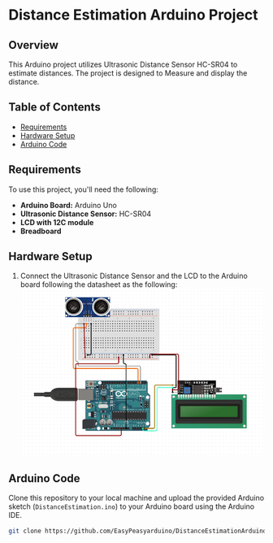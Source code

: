 # Distance Estimation Arduino Project

## Overview
This Arduino project utilizes Ultrasonic Distance Sensor HC-SR04 to estimate distances. The project is designed to Measure and display the distance.

## Table of Contents
- [Requirements](#requirements)
- [Hardware Setup](#hardware-setup)
- [Arduino Code](#arduino-code)

## Requirements
To use this project, you'll need the following:

- **Arduino Board:** Arduino Uno
- **Ultrasonic Distance Sensor:** HC-SR04
- **LCD with 12C module**
- **Breadboard**

## Hardware Setup
1. Connect the Ultrasonic Distance Sensor and the LCD to the Arduino board following the datasheet as the following:
![Circuit Diagram](Untitled.png)

## Arduino Code
Clone this repository to your local machine and upload the provided Arduino sketch (`DistanceEstimation.ino`) to your Arduino board using the Arduino IDE.

```bash
git clone https://github.com/EasyPeasyarduino/DistanceEstimationArduino.git


